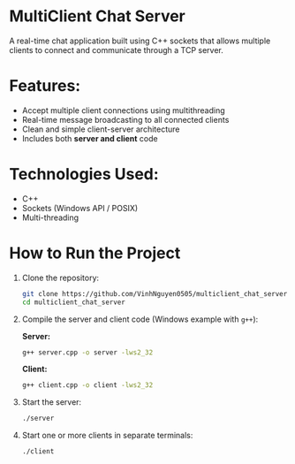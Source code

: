 # MultiClient Chat Server
A real-time chat application built using C++ sockets that allows multiple clients to connect and communicate through a TCP server.

# Features:
- Accept multiple client connections using multithreading
- Real-time message broadcasting to all connected clients
- Clean and simple client-server architecture
- Includes both **server and client** code

# Technologies Used:
- C++
- Sockets (Windows API / POSIX)
- Multi-threading

# How to Run the Project

1. Clone the repository:

   ```bash
   git clone https://github.com/VinhNguyen0505/multiclient_chat_server.git
   cd multiclient_chat_server
   ```

2. Compile the server and client code (Windows example with `g++`):

   **Server:**
   ```bash
   g++ server.cpp -o server -lws2_32
   ```

   **Client:**
   ```bash
   g++ client.cpp -o client -lws2_32
   ```

3. Start the server:

   ```bash
   ./server
   ```

4. Start one or more clients in separate terminals:

   ```bash
   ./client
   ```
